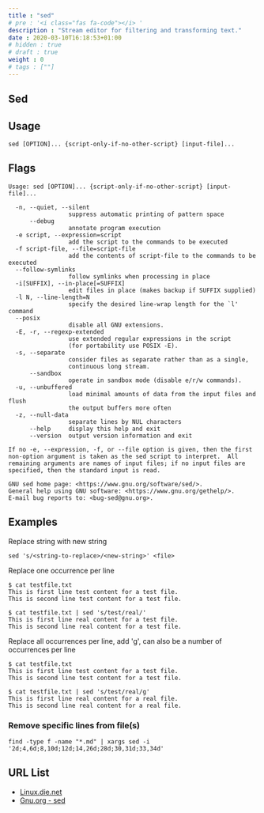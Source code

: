 ```yaml
---
title : "sed"
# pre : '<i class="fas fa-code"></i> '
description : "Stream editor for filtering and transforming text."
date : 2020-03-10T16:18:53+01:00
# hidden : true
# draft : true
weight : 0
# tags : [""]
---
```


## Sed

## Usage

```plain
sed [OPTION]... {script-only-if-no-other-script} [input-file]...
```

## Flags

```plain
Usage: sed [OPTION]... {script-only-if-no-other-script} [input-file]...

  -n, --quiet, --silent
                 suppress automatic printing of pattern space
      --debug
                 annotate program execution
  -e script, --expression=script
                 add the script to the commands to be executed
  -f script-file, --file=script-file
                 add the contents of script-file to the commands to be executed
  --follow-symlinks
                 follow symlinks when processing in place
  -i[SUFFIX], --in-place[=SUFFIX]
                 edit files in place (makes backup if SUFFIX supplied)
  -l N, --line-length=N
                 specify the desired line-wrap length for the `l' command
  --posix
                 disable all GNU extensions.
  -E, -r, --regexp-extended
                 use extended regular expressions in the script
                 (for portability use POSIX -E).
  -s, --separate
                 consider files as separate rather than as a single,
                 continuous long stream.
      --sandbox
                 operate in sandbox mode (disable e/r/w commands).
  -u, --unbuffered
                 load minimal amounts of data from the input files and flush
                 the output buffers more often
  -z, --null-data
                 separate lines by NUL characters
      --help     display this help and exit
      --version  output version information and exit

If no -e, --expression, -f, or --file option is given, then the first
non-option argument is taken as the sed script to interpret.  All
remaining arguments are names of input files; if no input files are
specified, then the standard input is read.

GNU sed home page: <https://www.gnu.org/software/sed/>.
General help using GNU software: <https://www.gnu.org/gethelp/>.
E-mail bug reports to: <bug-sed@gnu.org>.
```

## Examples

Replace string with new string

```plain
sed 's/<string-to-replace>/<new-string>' <file>
```

Replace one occurrence per line

```plain
$ cat testfile.txt
This is first line test content for a test file.
This is second line test content for a test file.

$ cat testfile.txt | sed 's/test/real/'
This is first line real content for a test file.
This is second line real content for a test file.
```

Replace all occurrences per line, add 'g', can also be a number of occurrences per line

```plain
$ cat testfile.txt
This is first line test content for a test file.
This is second line test content for a test file.

$ cat testfile.txt | sed 's/test/real/g'
This is first line real content for a real file.
This is second line real content for a real file.
```

### Remove specific lines from file(s)

```plain
find -type f -name "*.md" | xargs sed -i '2d;4,6d;8,10d;12d;14,26d;28d;30,31d;33,34d'
```

## URL List

- [Linux.die.net](https://linux.die.net/man/1/sed)
- [Gnu.org - sed](https://www.gnu.org/software/sed/manual/sed.html)
